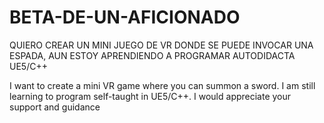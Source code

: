 # BETA-DE-UN-AFICIONADO
QUIERO CREAR UN MINI JUEGO DE VR DONDE SE PUEDE INVOCAR UNA ESPADA, AUN ESTOY APRENDIENDO A PROGRAMAR AUTODIDACTA UE5/C++


 I want to create a mini VR game where you can summon a sword. I am still learning to program self-taught in UE5/C++. I would appreciate your support and guidance
